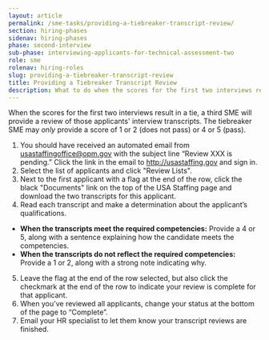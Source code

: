 ```yaml
---
layout: article
permalink: /sme-tasks/providing-a-tiebreaker-transcript-review/
section: hiring-phases
sidenav: hiring-phases
phase: second-interview
sub-phase: interviewing-applicants-for-technical-assessment-two
role: sme
rolenav: hiring-roles
slug: providing-a-tiebreaker-transcript-review
title: Providing a Tiebreaker Transcript Review
description: What to do when the scores for the first two interviews result in a tie.
---
```


When the scores for the first two interviews result in a tie, a third SME will provide a review of those applicants' interview transcripts. The tiebreaker SME may *only* provide a score of 1 or 2 (does not pass) or 4 or 5 (pass).

1. You should have received an automated email from usastaffingoffice@opm.gov with the subject line “Review XXX is pending.” Click the link in the email to http://usastaffing.gov and sign in.
2. Select the list of applicants and click "Review Lists".
3. Next to the first applicant with a flag at the end of the row, click the black "Documents" link on the top of the USA Staffing page and download the two transcripts for this applicant.
4. Read each transcript and make a determination about the applicant’s qualifications.
  - **When the transcripts meet the required competencies:** Provide a 4 or 5, along with a sentence explaining how the candidate meets the competencies.
  - **When the transcripts do not reflect the required competencies:** Provide a 1 or 2, along with a strong note indicating why.
5. Leave the flag at the end of the row selected, but also click the checkmark at the end of the row to indicate your review is complete for that applicant.
7. When you've reviewed all applicants, change your status at the bottom of the page to “Complete”.
8. Email your HR specialist to let them know your transcript reviews are finished.
